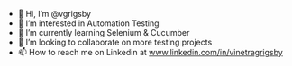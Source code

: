- 👋 Hi, I’m @vgrigsby
- 👀 I’m interested in Automation Testing 
- 🌱 I’m currently learning Selenium & Cucumber
- 💞️ I’m looking to collaborate on more testing projects
- 📫 How to reach me on Linkedin at www.linkedin.com/in/vinetragrigsby

<!---
vgrigsby/vgrigsby is a ✨ special ✨ repository because its `README.md` (this file) appears on your GitHub profile.
You can click the Preview link to take a look at your changes.
--->
